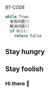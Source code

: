 BT-CODE
```python
while True:
  发现问题()
  解决问题()
  if O(0):
    return False
```
## Stay hungry 
## Stay foolish
### Hi there 👋

<!--
**Iv-0-vI/Iv-0-vI** is a ✨ _special_ ✨ repository because its `README.md` (this file) appears on your GitHub profile.

Here are some ideas to get you started:

- 🔭 I’m currently working on ...
- 🌱 I’m currently learning ...
- 👯 I’m looking to collaborate on ...
- 🤔 I’m looking for help with ...
- 💬 Ask me about ...
- 📫 How to reach me: ...
- 😄 Pronouns: ...
- ⚡ Fun fact: ...
-->
